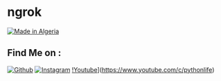 # ngrok

<p align="left">
<a href="#"><img title="Made in Algeria" src="https://img.shields.io/badge/MADE%20IN-Algérie-green?colorA=%23ff0000&colorB=%23017e40&style=for-the-badge"></a>
<a href ="#"><src="https://img.shields.io/amo/stars/:addonId"></a>

## Find Me on :

[![Github](https://img.shields.io/badge/github-python--life-green?style=for-the-badge&logo=github)](https://github.com/python-life)
[![Instagram](https://img.shields.io/badge/IG-%40python.life-red?style=for-the-badge&logo=instagram)](https://www.instagram.com/python.life)
[!Youtube](https://img.shields.io/badge/YouTube-python%20life-red?style=for-the-badge&logo=instagram)](https://www.youtube.com/c/pythonlife)
